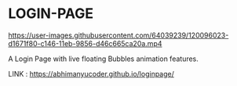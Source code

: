 # LOGIN-PAGE

https://user-images.githubusercontent.com/64039239/120096023-d1671f80-c146-11eb-9856-d46c665ca20a.mp4

A Login Page with live floating Bubbles animation features.

LINK :  https://abhimanyucoder.github.io/loginpage/
